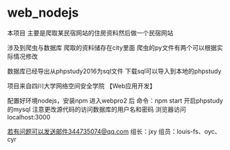 # web_nodejs

本项目 主要是爬取某民宿网站的住房资料然后做一个民宿网站 

涉及到爬虫与数据库 爬取的资料储存在city里面 爬虫的py文件有两个可以根据实际情况修改

数据库已经导出从phpstudy2016为sql文件 下载sql可以导入到本地的phpstudy

项目来自四川大学网络空间安全学院 【Web应用开发】

配置好环境nodejs，安装npm
进入webpro2 后 命令：npm start
开启phpstudy 的mysql 注意更改源代码的访问数据库的用户名和密码
浏览器访问  localhost:3000


若有问题可以发送邮件344735074@qq.com
组长：jxy  组员：louis-fs、oyc、cyr
